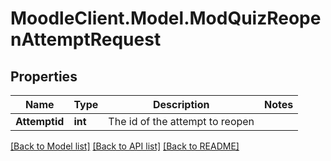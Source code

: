 # MoodleClient.Model.ModQuizReopenAttemptRequest

## Properties

Name | Type | Description | Notes
------------ | ------------- | ------------- | -------------
**Attemptid** | **int** | The id of the attempt to reopen | 

[[Back to Model list]](../README.md#documentation-for-models) [[Back to API list]](../README.md#documentation-for-api-endpoints) [[Back to README]](../README.md)

